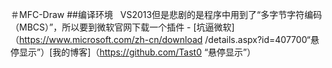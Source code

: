 ＃MFC-Draw
##编译环境
    VS2013但是悲剧的是程序中用到了“多字节字符编码（MBCS）”，所以要到微软官网下载一个插件 - [坑逼微软]（https://www.microsoft.com/zh-cn/download /details.aspx?id=407700“悬停显示”）[我的博客]（https://github.com/Tast0 “悬停显示”）
